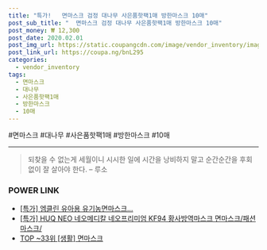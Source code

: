 ```yaml
--- 
title: "특가!   면마스크 검정 대나무 사은품핫팩1매 방한마스크 10매" 
post_sub_title: "  면마스크 검정 대나무 사은품핫팩1매 방한마스크 10매" 
post_money: ₩ 12,300 
post_date: 2020.02.01 
post_img_url: https://static.coupangcdn.com/image/vendor_inventory/images/2017/11/20/16/0/69c9d79c-0a41-4ce7-8fad-6109c2b8797f.jpg 
post_link_url: https://coupa.ng/bnL295 
categories: 
  - vendor_inventory 
tags: 
  - 면마스크 
  - 대나무 
  - 사은품핫팩1매 
  - 방한마스크 
  - 10매 
--- 
```

  #면마스크 #대나무 #사은품핫팩1매 #방한마스크 #10매 
<hr> 

> 되찾을 수 없는게 세월이니 시시한 일에 시간을 낭비하지 말고 순간순간을 후회 없이 잘 살아야 한다. – 루소 


### POWER LINK

* <a href="https://blog.naver.com/santokki14/221792117048" target="_blank">[특가] 엠클린 유아용 유기농면마스크...</a>
* <a href="https://blog.naver.com/sakai111/221792071979" target="_blank">[특가] HUQ NEO 네오메디칼 네오프리미엄 KF94 황사방역마스크 면마스크/패션마스크/</a>
* <a href="https://blog.naver.com/an0733/221792044204" target="_blank"> TOP ~33위 [생활] 면마스크</a>
